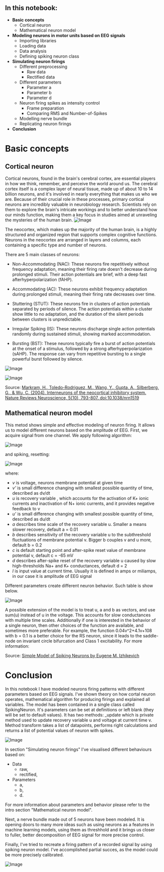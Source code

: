 ## In this notebook:
- **Basic concepts**
    - Cortical neuron
    - Mathematical neuron model
- **Modeling neurons in motor units based on EEG signals**
    - Importing libraries
    - Loading data
    - Data analysis
    - Defining spiking neuron class
- **Simulating neuron firings**
    - Different preprocessing
        - Raw data
        - Rectified data
    - Different parameters
        - Parameter a
        - Parameter b
        - Parameter d
    - Neuron firing spikes as intensity control
        - Frame preparation
        - Comparing RMS and Number-of-Spikes
    - Modelling nerve bundle
    - Replicating neuron firings
- **Conclusion**

        

# Basic concepts
## Cortical neuron
Cortical neurons, found in the brain's cerebral cortex, are essential players in how we think, remember, and perceive the world around us. The cerebral cortex itself is a complex layer of neural tissue, made up of about 10 to 14 billion neurons, and it's involved in nearly everything that makes us who we are. Because of their crucial role in these processes, primary cortical neurons are incredibly valuable in neurobiology research. Scientists rely on them to explore the brain's intricate workings and to better understand how our minds function, making them a key focus in studies aimed at unraveling the mysteries of the human brain.
![Image](https://i.imgur.com/xOQs8jA.png)

The neocortex, which makes up the majority of the human brain, is a highly structured and organized region that supports complex cognitive functions. Neurons in the neocortex are arranged in layers and columns, each containing a specific type and number of neurons.

There are 5 main classes of neurons:

- Non-Accommodating (NAC): These neurons fire repetitively without frequency adaptation, meaning their firing rate doesn't decrease during prolonged stimuli. Their action potentials are brief, with a deep fast afterhyperpolarization (fAHP).

- Accommodating (AC): These neurons exhibit frequency adaptation during prolonged stimuli, meaning their firing rate decreases over time.

- Stuttering (STUT): These neurons fire in clusters of action potentials separated by periods of silence. The action potentials within a cluster show little to no adaptation, and the duration of the silent periods between clusters is unpredictable.

- Irregular Spiking (IS): These neurons discharge single action potentials randomly during sustained stimuli, showing marked accommodation.

- Bursting (BST): These neurons typically fire a burst of action potentials at the onset of a stimulus, followed by a strong afterhyperpolarization (sAHP). The response can vary from repetitive bursting to a single powerful burst followed by silence.


![Image](https://i.imgur.com/t9zH3t8.png)

![Image](https://i.imgur.com/DMnaXQ9.png)

Source: [Markram, H., Toledo-Rodriguez, M., Wang, Y., Gupta, A., Silberberg, G., & Wu, C. (2004). Interneurons of the neocortical inhibitory system. Nature Reviews Neuroscience, 5(10), 793-807. doi:10.1038/nrn1519](https://www.nature.com/articles/nrn1519)

## Mathematical neuron model
This metod shows simple and effective modeling of neuron firing. It allows us to model different neurons based on the amplitude of EEG. First, we acquire signal from one channel. We apply following algorithm:

![Image](https://i.imgur.com/Pk5U2eW.png)

and spiking, resetting:

![Image](https://i.imgur.com/T1BTJJf.png)

where:

- *v* is voltage, neurons membrane potential at given time
- *v'* is small difference changing with smallest possible quantity of time, described as dv/dt
- *u* is recovery variable , which accounts for the activation of K+ ionic currents and inactivation of N+ ionic currents, and it provides negative feedback to v
- *u'* is small difference changing with smallest possible quantity of time, described as du/dt
- *a* describes time scale of the recovery variable u. Smaller a means slower recovery, default a =  0.01
- *b* describes sensitivity of the recovery variable u to the subthreshold fluctuations of membrane potential v. Bigger b couples v and u more, default b = 0.2
- *c* is default starting point and after-spike reset value of membrane potential v, default c = -65 mV
- *d* describes after-spike reset of the recovery variable u caused by slow high-thresholds Na+ and K+ conductances, default d = 2
- *I* is input value at current time. Usually it is defined in amps or miliamps, in our case it is amplitude of EEG signal

Different parameters create different neuron behavior. Such table is show below.

![Image](https://i.imgur.com/ZGUkAwm.png)

 A possible extension of the model is to treat u, a and b as vectors, and use sum(u) instead of u in the voltage. This accounts for slow conductances with multiple time scales. Additionally  if one is interested in the behavior of a single neuron, then other choices of the function are available, and sometimes more preferable. For example, the function 0.04v^2+4.1v+108 with b = 0.1 is a better choice for the RS neuron, since it leads to the saddle-node on invariant circle bifurcation and Class 1 excitability. For more information:

Source: [Simple Model of Spiking Neurons by Eugene M. Izhikevich](https://www.izhikevich.org/publications/spikes.pdf)

# Conclusion

In this notebook I have modeled neurons firing patterns with different parameters based on EEG signals. I've shown theory on how cortal neuron operates, mathematical algorithm for producing firings and explained all variables. The model has been contained in a single class called SpikingNeuron. It's parameters can be set at definitions or left blank (they will be set to default values). It has two methods: _update which is private method used to update recovery variable u and voltage at current time v. Method transform takes a list of datapoints, performs right calculations and returns a list of potential values of neuron with spikes.

![Image](https://i.imgur.com/V3bJv4N.png)

In section "Simulating neuron firings" I've visualised different behaviours based on:
- Data
    - raw,
    - rectified,
- Parameters
    - a,
    - b,
    - d.

For more information about parameters and behavior please refer to the intro section "Mathematical neuron model".

Next, a nerve bundle made out of 5 neurons have been modeled. It is opening doors to many more ideas such as using neurons as a features in machine learning models, using them as threshhold and it brings us closer to fuller, better decomposition of EEG signal for more precise control.

Finally, I've tried to recreate a firing pattern of a recorded signal by using spiking neuron model. I've accomplished partial succes, as the model could be more precisely calibrated.

![Image](https://i.imgur.com/qtnboLx.png)
